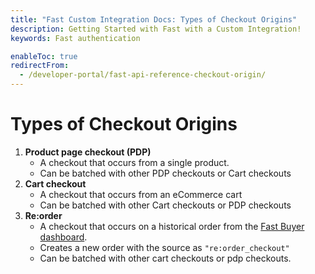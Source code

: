 ```yaml
---
title: "Fast Custom Integration Docs: Types of Checkout Origins"
description: Getting Started with Fast with a Custom Integration!
keywords: Fast authentication

enableToc: true
redirectFrom:
  - /developer-portal/fast-api-reference-checkout-origin/
---
```


# Types of Checkout Origins

1. **Product page checkout (PDP)**
   - A checkout that occurs from a single product.
   - Can be batched with other PDP checkouts or Cart checkouts
2. **Cart checkout**
   - A checkout that occurs from an eCommerce cart
   - Can be batched with other Cart checkouts or PDP checkouts
3. **Re:order**
   - A checkout that occurs on a historical order from the [Fast Buyer dashboard](https://fast.co).
   - Creates a new order with the source as `"re:order_checkout"`
   - Can be batched with other cart checkouts or pdp checkouts.

